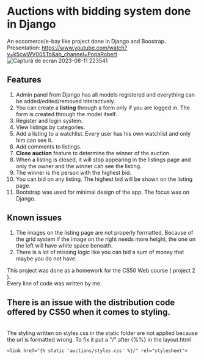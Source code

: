 # Auctions with bidding system done in Django
An eccomerce/e-bay like project done in Django and Boostrap.  
Presentation: https://www.youtube.com/watch?v=k5cwWV005To&ab_channel=PopaRobert
![Captură de ecran 2023-08-11 223541](https://github.com/poparf/AuctionsDjango/assets/127143771/eb386ce0-a578-446f-b3f7-ebf62c9f1df1)


## Features

1. Admin panel from Django has all models registered and everything can be added/edited/removed interactively.
2. You can create a **listing** through a form only if you are logged in. The form is created through the model itself.
3. Register and login system.
4. View listings by categories.
5. Add a listing to a watchlist. Every user has his own watchlist and only him can see it.
6. Add comments to listings.
7. **Close auction** feature to determine the winner of the auction.
8. When a listing is closed, it will stop appearing in the listings page and only the owner and the winner can see the listing.
9. The winner is the person with the highest bid.
10. You can bid on any listing. The highest bid will be shown on the listing page.
11. Bootstrap was used for minimal design of the app. The focus was on Django.

## Known issues
1. The images on the listing page are not properly formatted. Because of the grid system if the image on the right needs more height, the one on the left will
   have white space beneath.
2. There is a lot of missing logic like you can bid a sum of money that maybe you do not have.

This project was done as a homework for the CS50 Web course ( project 2 ).  <br> Every line of code was written by me.
<br>
## There is an issue with the distribution code offered by CS50 when it comes to styling.
<br>The styling written on styles.css in the static folder are not applied because the url is formatted wrong. To fix it put a "/" after {%%} in the layout.html
<br>
```html:
<link href="{% static 'auctions/styles.css' %}/" rel="stylesheet">
